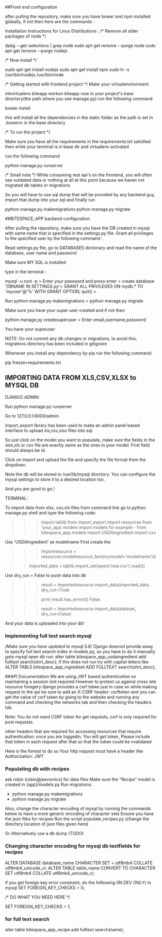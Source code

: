 ##Front end configuration

after pulling the repository, make sure you have bower and npm installed globally, if not then 
here are the commands :

Installation Instructions for Linux Distributions : 
/* Remove all older packages of node */

dpkg --get-selections | grep node
sudo apt-get remove --purge node
sudo apt-get remove --purge nodejs

/* Now install */

sudo apt-get install nodejs 
sudo apt-get install npm
sudo ln -s /usr/bin/nodejs /usr/bin/node


/* Getting started with frontend project */
 Make your virtualenvironment

 mkvirtualenv biteapp
 workon biteapp
 now in your project's base directory(the path where you see manage.py) run the following command
 
 bower install

 this will install all the dependencies in the static folder as the path is set in .bowerrc in the base directory

/* To run the project */

Make sure you have all the requirements in the requirements.txt satisfied
then while your terminal is in base dir and virtualenv activated

run the following command

python manage.py runserver

/* Small note */
While consuming rest api's on the frontend, you will often see outdated data or nothing at all at this point because we haven not migrated db tables or migrations

So you will have to use sql dump that will be provided by any backend guy, import that dump into your sql and finally run 

python manage.py makemigrations
python manage.py migrate

##BITESPACE_APP backend configuration

After pulling the repository, make sure you have the DB created in mysql with same name that is specified in the settings.py file. Grant all privileges to the specified user by the following command :

Read settings.py file, go to DATABASES dictionary and read the name of the database, user name and password

Make sure MY SQL is installed

type in the terminal :

mysql -u root -p >
Enter your password and press enter >
create database 'DBNAME IN SETTINGS.py'>
GRANT ALL PRIVILEGES ON mydb.* TO 'myuser'@'%' WITH GRANT OPTION;
quit() >

Run python manage.py makemigrations > python manage.py migrate

Make sure you have your super user created and if not then

python manage.py createsuperuser >
Enter email,username,password 

You have your superuser

NOTE: Do not commit any db changes or migrations, to avoid this, migrations directory has been included in gitignore

Whenever you install any dependency by pip
run the following command:

pip freeze>requirements.txt



## IMPORTING DATA FROM XLS,CSV,XLSX to MYSQL DB ##

DJANGO ADMIN:

Run python manage.py runserver

Go to 127.0.0.1:8000/admin

import_export library has been used to make an admin panel based interface to upload xls,csv,xlsx files into sql. 

So just click on the model you want to populate, make sure the fields in the xlsx,xls or csv file are exactly same as the ones in your model. First field should always be id.

Click on import and upload the file and specify the file format from the dropdown.

Note the db will be stored in /var/lib/mysql directory. You can configure the mysql settings to store it to a desired location too.

And you are good to go.!

TERMINAL:

To import data from xlsx, csv,xls files from command line go to python manage.py shell
and type the following code:

>>> import tablib
>>> from import_export import resources
>>> from 'your_app'.models import models
for example - from bitespace_app.models import USDAIngredient
>>> import csv

Use 'USDAIngredient' as modelname
First create the 
>>> Importresource = resources.modelresource_factory(model='modelname')()

>> imported_data = tablib.import_set(open('new.csv').read())

Use dry_run = False to push data into db
>>> result = Importedresource.import_data(imported_data, dry_run=True)

>>> print result.has_errors()
False

>>> result = Importedresource.import_data(dataset, dry_run=False)

And your data is uploaded into your db!

### Implementing full text search mysql

/*Make sure you have updated to mysql 5.6*/
Django doesnot provide away to specify full text search index in models.py, so you have to do it manually.
goto mysql
open db
run: 
alter table bitespace_app_usdaingredient add fulltext search(shrt_desc);
if this does not run try with captial letters like
ALTER TABLE bitespace_app_ingredient ADD FULLTEXT search(shrt_desc);


##API Documentation
We are using JWT based authentication so maintaining a session isnt required
However to protext us against cross site resource foregery django provides a csrf token just in case so while making request to the api be sure to add an X-CSRF header: csrftoken
and you can get the value of csrf token by going to the website and running any command and checking the networks tab and then checking the headers tab.

Note: You do not need CSRF token for get requests, csrf is only required for post requests.

other headers that are required for accessing resources that require authentication: once you are loggedin, 
You will get token, Please include that token in each request after that so that the token could be vvalidated

Here is the format to do so
Your http request must have a header like
Authorization: JWT <token value>


### Populating db with recipes
ask robin (robin@jeevomics) for data files
Make sure the "Recipe" model is created in {app}/models.py
Run migrations: 
- python manage.py makemigrations 
- python manage.py migrate

Also, change the character encoding of mysql by running the commands below to have
a more generic encoding of character sets
Ensure you have the json files for recipes
Run the script populate_recipes.py (change the directory location of json files given here)

Or Alternatively use a db dump (TODO)
### Changing character encoding for mysql db textfields for recipes

ALTER DATABASE database_name CHARACTER SET = utf8mb4 COLLATE utf8mb4_unicode_ci;
ALTER TABLE table_name CONVERT TO CHARACTER SET utf8mb4 COLLATE utf8mb4_unicode_ci;

if you get foreign key error constraint, do the folllowing (IN DEV ONLY) in mysql
SET FOREIGN_KEY_CHECKS = 0;

/* DO WHAT YOU NEED HERE */

SET FOREIGN_KEY_CHECKS = 1;

### for full text search
alter table bitespace_app_recipe add fulltext search(name);